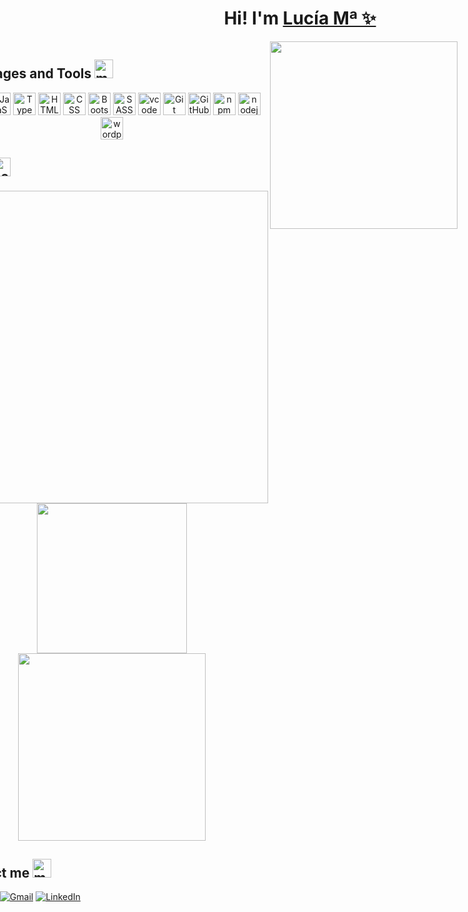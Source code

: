 <div align="center">
<h1>Hi! I'm <a href="https://www.linkedin.com/in/luovtyrell">Lucía Mª ✨</a></h1></div>
<img align='right' src="https://img.freepik.com/free-vector/linear-vintage-vaporwave-background_23-2148897798.jpg?w=1480&t=st=1715592032~exp=1715592632~hmac=39da8614bb88e34921d05466f91acb9be4cbf18c8a9f4c683e4b49f3f4abd406" width="300">
<div style="display: flex; justify-content: right;">
<p> An optimistic and diligent front-end development student, dedicated to learning React while staying up-to-date with the latest technologies. I consider myself organized, and my motto is to maintain code as clean and orderly as possible. Each day, I prioritize dedicating time to practice and refine my skills in the technologies I've already learned. My favorite language of all time is JavaScript. 💛<br>

Thanks to my 5 years of experience in the notarial sector, I have developed the ability to work under pressure and pay great attention to detail, as there is no room for errors in that field. Despite the pressure, I always maintain a sense of joy and warmth. 🎐 <br>

<b>Coding with heart!</b>🫀 💻
</p>
<div>


## Languages and Tools <img width="30" height="30" src="https://img.icons8.com/isometric/50/maintenance.png" alt="maintenance"/>
<p align="center">
<a href="https://react.dev/" target="_blank" rel="noreferrer"><img src="https://skillicons.dev/icons?i=react&theme=dark" width="36" height="36" alt="React" /></a>
<a href="https://ecma-international.org/" target="_blank" rel="noreferrer"><img src="https://skillicons.dev/icons?i=js&theme=dark" width="36" height="36" alt="JavaScript" /></a>
<a href="https://www.typescriptlang.org/" target="_blank" rel="noreferrer"><img src="https://skillicons.dev/icons?i=ts" width="36" height="36" alt="TypeScript" /></a>
<a href="https://html.spec.whatwg.org/multipage/" target="_blank" rel="noreferrer"><img src="https://skillicons.dev/icons?i=html&theme=dark" width="36" height="36" alt="HTML" /></a>
<a href=https://www.w3.org/Style/CSS/" target="_blank" rel="noreferrer"><img src="https://skillicons.dev/icons?i=css" width="36" height="36" alt="CSS" /></a>
<a href="https://getbootstrap.com/" target="_blank" rel="noreferrer"><img src="https://skillicons.dev/icons?i=bootstrap" width="36" height="36" alt="Bootstrap"/></a>
<a href="https://sass-lang.com/" target="_blank" rel="noreferrer"><img src="https://skillicons.dev/icons?i=sass&theme=dark" width="36" height="36" alt="SASS" /></a>
<a href="https://code.visualstudio.com/" target="_blank" rel="noreferrer"><img src="https://skillicons.dev/icons?i=vscode&theme=light" width="36" height="36" alt="vcode" /></a>
<a href="https://git-scm.com/" target="_blank" rel="noreferrer"><img src="https://skillicons.dev/icons?i=git&theme=dark" width="36" height="36" alt="Git" /></a>
<a href="github" target="_blank" rel="noreferrer"><img src="https://skillicons.dev/icons?i=github" width="36" height="36" alt="GitHub" /></a>
<a href="https://www.npmjs.com/" target="_blank" rel="noreferrer"><img src="https://skillicons.dev/icons?i=npm&theme=light" width="36" height="36" alt="npm" /></a>
<a href="https://www.npmjs.com/" target="_blank" rel="noreferrer"><img src="https://skillicons.dev/icons?i=nodejs&theme=light" width="36" height="36" alt="nodejs" /></a>
<a href="https://wordpress.com/es/" target="_blank" rel="noreferrer"><img src="https://skillicons.dev/icons?i=wordpress&theme=light" width="36" height="36" alt="wordpress" /></a>


## Stats <img width="30" height="30" src="https://img.icons8.com/isometric/50/combo-chart.png" alt="combo-chart"/>
<div align="center">
  <img src="https://github-profile-summary-cards.vercel.app/api/cards/profile-details?username=Luovtyrell&theme=panda" width="500"/> 
  <img src="https://github-profile-summary-cards.vercel.app/api/cards/stats?username=Luovtyrell&theme=panda" width="240"/> <br>
  <img src="https://github-readme-stats.vercel.app/api/top-langs/?username=Luovtyrell&langs_count=8&layout=compact&theme=panda" width="300"/>
</div>



## Contact me <img width="30" height="30" src="https://img.icons8.com/isometric/50/mailbox-closed-flag-up.png" alt="mailbox-closed-flag-up"/>

[![Discord](https://img.shields.io/badge/Discord-%235865F2.svg?style=for-the-badge&logo=discord&logoColor=white)](http://discordapp.com/users/664163194989707308)
[![Gmail](https://img.shields.io/badge/Gmail-D14836?style=for-the-badge&logo=gmail&logoColor=white)](mailto:luciaorvilanova@gmail.com)
[![LinkedIn](https://img.shields.io/badge/linkedin-%230077B5.svg?style=for-the-badge&logo=linkedin&logoColor=white)](https://es.linkedin.com/in/luc%C3%ADa-m%C2%AA-ordo%C3%B1ez-vilanova-47a49a187?original_referer=https%3A%2F%2Fwww.google.com%2F)
